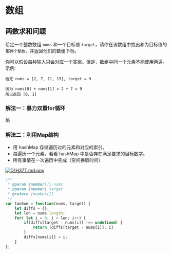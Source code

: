 # 数组

## 两数求和问题

给定一个整数数组 `nums` 和一个目标值 `target`，请你在该数组中找出和为目标值的那`两个整数`，并返回他们的数组下标。

你可以假设每种输入只会对应一个答案。但是，数组中同一个元素不能使用两遍。
示例:

```
给定 nums = [2, 7, 11, 15], target = 9

因为 nums[0] + nums[1] = 2 + 7 = 9
所以返回 [0, 1]
```


### 解法一：暴力双重for循环

略

### 解法二：利用Map结构

* 用 hashMap 存储遍历过的元素和对应的索引。
* 每遍历一个元素，看看 hashMap 中是否存在满足要求的目标数字。
* 所有事情在一次遍历中完成（空间换取时间）

[![D1H37T.md.png](https://s3.ax1x.com/2020/11/21/D1H37T.md.png)](https://imgchr.com/i/D1H37T)


```js
/**
 * @param {number[]} nums
 * @param {number} target
 * @return {number[]}
 */
var twoSum = function(nums, target) {
    let diffs = {};
    let len = nums.length;
    for( let i = 0; i < len; i++) {
        if(diffs[target - nums[i]] !== undefined) {
            return [diffs[target - nums[i]], i]
        }
        diffs[nums[i]] = i;
    }
};
```
